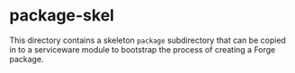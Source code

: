 # package-skel

This directory contains a skeleton `package` subdirectory that can be copied in to a serviceware module to bootstrap the process of creating a Forge package.
